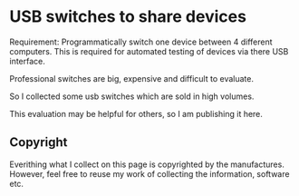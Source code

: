 # USB switches to share devices


Requirement: Programmatically switch one device between 4 different computers.
This is required for automated testing of devices via there USB interface.

Professional switches are big, expensive and difficult to evaluate.

So I collected some usb switches which are sold in high volumes.

This evaluation may be helpful for others, so I am publishing it here.

## Copyright

Everithing what I collect on this page is copyrighted by the manufactures. However, feel free to reuse my work of collecting the information, software etc.
